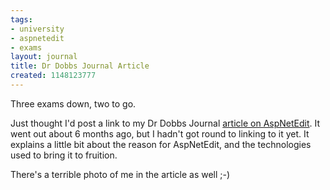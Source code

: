 ```yaml
---
tags:
- university
- aspnetedit
- exams
layout: journal
title: Dr Dobbs Journal Article
created: 1148123777
---
```

Three exams down, two to go.

Just thought I'd post a link to my Dr Dobbs Journal <a href="http://www.ddj.com/184406383#0601ds1">article on AspNetEdit</a>. It went out about 6 months ago, but I hadn't got round to linking to it yet. It explains a little bit about the reason for AspNetEdit, and the technologies used to bring it to fruition.

There's a terrible photo of me in the article as well ;-)
